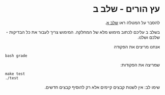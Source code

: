 <div dir="rtl" lang="he">

# עץ הורים - שלב ב

להסבר על המטלה ראו 
[שלב א](../../ancestor-tree-a).

בשלב ב עליכם לכתוב מימוש מלא של המחלקה. 
המימוש צריך לעבור את כל הבדיקות - שלכם ושלנו.

אנחנו מריצים את הפקודה

<div dir='ltr'>

	bash grade

</div>

שמריצה את הפקודות:

<div dir='ltr'>

	make test
	./test

</div>

שימו לב: אין לשנות קבצים קיימים אלא רק להוסיף קבצים חדשים.

</div>